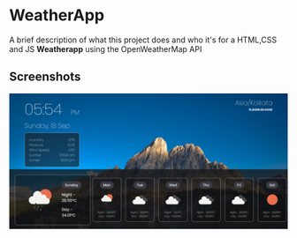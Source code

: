 
# WeatherApp

A brief description of what this project does and who it's for
a HTML,CSS and JS **Weatherapp** using the OpenWeatherMap API


## Screenshots

![App Screenshot](https://github.com/tanmaychk/weatherapp/blob/master/weatherapp.PNG?raw=true)

